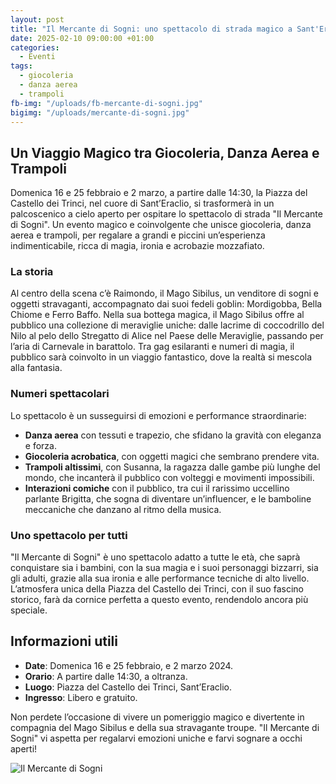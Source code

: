 ```yaml
---
layout: post
title: "Il Mercante di Sogni: uno spettacolo di strada magico a Sant'Eraclio"
date: 2025-02-10 09:00:00 +01:00
categories:
  - Eventi
tags:
  - giocoleria
  - danza aerea
  - trampoli
fb-img: "/uploads/fb-mercante-di-sogni.jpg"
bigimg: "/uploads/mercante-di-sogni.jpg"
---
```


## Un Viaggio Magico tra Giocoleria, Danza Aerea e Trampoli

Domenica 16 e 25 febbraio e 2 marzo, a partire dalle 14:30, la Piazza del Castello dei Trinci, nel cuore di Sant’Eraclio, si trasformerà in un palcoscenico a cielo aperto per ospitare lo spettacolo di strada "Il Mercante di Sogni". Un evento magico e coinvolgente che unisce giocoleria, danza aerea e trampoli, per regalare a grandi e piccini un’esperienza indimenticabile, ricca di magia, ironia e acrobazie mozzafiato.

### La storia

Al centro della scena c’è Raimondo, il Mago Sibilus, un venditore di sogni e oggetti stravaganti, accompagnato dai suoi fedeli goblin: Mordigobba, Bella Chiome e Ferro Baffo. Nella sua bottega magica, il Mago Sibilus offre al pubblico una collezione di meraviglie uniche: dalle lacrime di coccodrillo del Nilo al pelo dello Stregatto di Alice nel Paese delle Meraviglie, passando per l’aria di Carnevale in barattolo. Tra gag esilaranti e numeri di magia, il pubblico sarà coinvolto in un viaggio fantastico, dove la realtà si mescola alla fantasia.

### Numeri spettacolari

Lo spettacolo è un susseguirsi di emozioni e performance straordinarie:

- **Danza aerea** con tessuti e trapezio, che sfidano la gravità con eleganza e forza.
- **Giocoleria acrobatica**, con oggetti magici che sembrano prendere vita.
- **Trampoli altissimi**, con Susanna, la ragazza dalle gambe più lunghe del mondo, che incanterà il pubblico con volteggi e movimenti impossibili.
- **Interazioni comiche** con il pubblico, tra cui il rarissimo uccellino parlante Brigitta, che sogna di diventare un’influencer, e le bamboline meccaniche che danzano al ritmo della musica.

### Uno spettacolo per tutti

"Il Mercante di Sogni" è uno spettacolo adatto a tutte le età, che saprà conquistare sia i bambini, con la sua magia e i suoi personaggi bizzarri, sia gli adulti, grazie alla sua ironia e alle performance tecniche di alto livello. L’atmosfera unica della Piazza del Castello dei Trinci, con il suo fascino storico, farà da cornice perfetta a questo evento, rendendolo ancora più speciale.

## Informazioni utili

- **Date**: Domenica 16 e 25 febbraio, e 2 marzo 2024.
- **Orario**: A partire dalle 14:30, a oltranza.
- **Luogo**: Piazza del Castello dei Trinci, Sant’Eraclio.
- **Ingresso**: Libero e gratuito.

Non perdete l’occasione di vivere un pomeriggio magico e divertente in compagnia del Mago Sibilus e della sua stravagante troupe. "Il Mercante di Sogni" vi aspetta per regalarvi emozioni uniche e farvi sognare a occhi aperti!

![Il Mercante di Sogni](/uploads/mercante-di-sogni-immagine.jpg)

